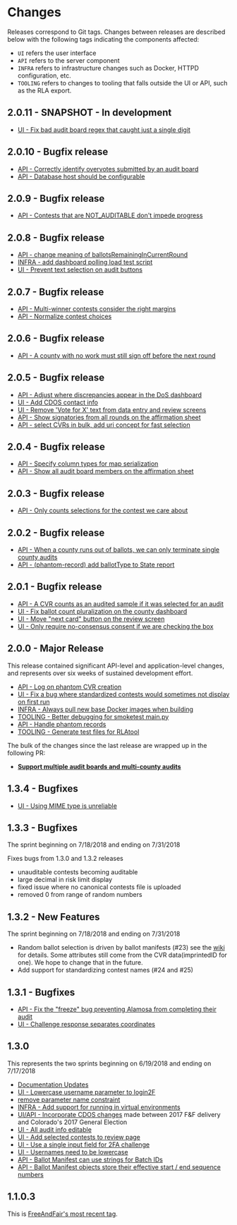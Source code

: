 # Changes

Releases correspond to Git tags. Changes between releases are described below
with the following tags indicating the components affected:

- `UI` refers the user interface
- `API` refers to the server component
- `INFRA` refers to infrastructure changes such as Docker, HTTPD configuration,
  etc.
- `TOOLING` refers to changes to tooling that falls outside the UI or API, such
  as the RLA export.

## 2.0.11 - SNAPSHOT - In development

- [UI - Fix bad audit board regex that caught just a single digit][pr100]

## 2.0.10 - Bugfix release

- [API - Correctly identify overvotes submitted by an audit board][pr97]
- [API - Database host should be configurable][pr98]

## 2.0.9 - Bugfix release

- [API - Contests that are NOT_AUDITABLE don't impede progress][pr93]

## 2.0.8 - Bugfix release

- [API - change meaning of ballotsRemainingInCurrentRound][pr88]
- [INFRA - add dashboard polling load test script][pr89]
- [UI - Prevent text selection on audit buttons][pr90]

## 2.0.7 - Bugfix release

- [API - Multi-winner contests consider the right margins][pr85]
- [API - Normalize contest choices][pr86]

## 2.0.6 - Bugfix release

- [API - A county with no work must still sign off before the next round][pr83]

## 2.0.5 - Bugfix release

- [API - Adjust where discrepancies appear in the DoS dashboard][pr80]
- [UI - Add CDOS contact info][pr81]
- [UI - Remove 'Vote for X' text from data entry and review screens][pr78]
- [API - Show signatories from all rounds on the affirmation sheet][pr79]
- [API - select CVRs in bulk, add uri concept for fast selection][pr77]

## 2.0.4 - Bugfix release
- [API - Specify column types for map serialization][pr74]
- [API - Show all audit board members on the affirmation sheet][pr73]

## 2.0.3 - Bugfix release

- [API - Only counts selections for the contest we care about][pr70]

## 2.0.2 - Bugfix release

- [API - When a county runs out of ballots, we can only terminate single county audits ][pr66]
- [API - (phantom-record) add ballotType to State report][pr68]

## 2.0.1 - Bugfix release

- [API - A CVR counts as an audited sample if it was selected for an audit][pr61]
- [UI - Fix ballot count pluralization on the county dashboard][pr62]
- [UI - Move "next card" button on the review screen][pr63]
- [UI - Only require no-consensus consent if we are checking the box][pr64]

## 2.0.0 - Major Release

This release contained significant API-level and application-level changes, and
represents over six weeks of sustained development effort.

- [API - Log on phantom CVR creation][pr33]
- [UI - Fix a bug where standardized contests would sometimes not display on first run][pr34]
- [INFRA - Always pull new base Docker images when building][pr35]
- [TOOLING - Better debugging for smoketest main.py][pr36]
- [API - Handle phantom records][pr40]
- [TOOLING - Generate test files for RLAtool][pr42]

The bulk of the changes since the last release are wrapped up in the following
PR:

- [**Support multiple audit boards and multi-county audits**][pr44]

## 1.3.4 - Bugfixes

- [UI - Using MIME type is unreliable][pr29]

## 1.3.3 - Bugfixes

The sprint beginning on 7/18/2018 and ending on 7/31/2018

Fixes bugs from 1.3.0 and 1.3.2 releases

- unauditable contests becoming auditable
- large decimal in risk limit display
- fixed issue where no canonical contests file is uploaded
- removed 0 from range of random numbers

## 1.3.2 - New Features

The sprint beginning on 7/18/2018 and ending on 7/31/2018

- Random ballot selection is driven by ballot manifests (#23) see the
  [wiki](https://github.com/democracyworks/ColoradoRLA/wiki/Random-Number-flow)
  for details. Some attributes still come from the CVR data(imprintedID for
  one). We hope to change that in the future.
- Add support for standardizing contest names (#24 and #25)


## 1.3.1 - Bugfixes

- [API - Fix the "freeze" bug preventing Alamosa from completing their audit](https://github.com/democracyworks/ColoradoRLA/pull/17)
- [UI - Challenge response separates coordinates](https://github.com/democracyworks/ColoradoRLA/pull/18)

## 1.3.0

This represents the two sprints beginning on 6/19/2018 and ending on 7/17/2018
- [Documentation Updates][pr15]
- [UI - Lowercase username parameter to login2F][pr13]
- [remove parameter name constraint][pr11]
- [INFRA - Add support for running in virtual environments][pr10]
- [UI/API - Incorporate CDOS changes][pr9] made between 2017 F&F delivery and Colorado's 2017 General Election
- [UI - All audit info editable][pr8]
- [UI - Add selected contests to review page][pr5]
- [UI - Use a single input field for 2FA challenge][pr4]
- [UI - Usernames need to be lowercase][pr3]
- [API - Ballot Manifest can use strings for Batch IDs][pr2]
- [API - Ballot Manifest objects store their effective start / end sequence numbers][pr1]

## 1.1.0.3

This is [FreeAndFair's most recent tag][1.1.0.3].

[1.1.0.3]: https://github.com/FreeAndFair/ColoradoRLA/tree/v1.1.0.3
[fork]: https://github.com/FreeAndFair/ColoradoRLA/commit/fbbc9aba46c4db4b9c7349a855397a27439d2a5b
[first-commit]: https://github.com/democracyworks/ColoradoRLA/commit/6ce7a45540ccad35ddef85bb38b3fd31d11368ad
[pr1]: https://github.com/democracyworks/ColoradoRLA/pull/1
[pr2]: https://github.com/democracyworks/ColoradoRLA/pull/2
[pr3]: https://github.com/democracyworks/ColoradoRLA/pull/3
[pr4]: https://github.com/democracyworks/ColoradoRLA/pull/4
[pr5]: https://github.com/democracyworks/ColoradoRLA/pull/5
[pr8]: https://github.com/democracyworks/ColoradoRLA/pull/8
[pr9]: https://github.com/democracyworks/ColoradoRLA/pull/9
[pr10]: https://github.com/democracyworks/ColoradoRLA/pull/10
[pr11]: https://github.com/democracyworks/ColoradoRLA/pull/11
[pr13]: https://github.com/democracyworks/ColoradoRLA/pull/13
[pr15]: https://github.com/democracyworks/ColoradoRLA/pull/15
[pr29]: https://github.com/democracyworks/ColoradoRLA/pull/29
[pr33]: https://github.com/democracyworks/ColoradoRLA/pull/33
[pr34]: https://github.com/democracyworks/ColoradoRLA/pull/34
[pr35]: https://github.com/democracyworks/ColoradoRLA/pull/35
[pr36]: https://github.com/democracyworks/ColoradoRLA/pull/36
[pr40]: https://github.com/democracyworks/ColoradoRLA/pull/40
[pr42]: https://github.com/democracyworks/ColoradoRLA/pull/42
[pr44]: https://github.com/democracyworks/ColoradoRLA/pull/44
[pr61]: https://github.com/democracyworks/ColoradoRLA/pull/61
[pr62]: https://github.com/democracyworks/ColoradoRLA/pull/62
[pr63]: https://github.com/democracyworks/ColoradoRLA/pull/63
[pr64]: https://github.com/democracyworks/ColoradoRLA/pull/64
[pr66]: https://github.com/democracyworks/ColoradoRLA/pull/66
[pr68]: https://github.com/democracyworks/ColoradoRLA/pull/68
[pr70]: https://github.com/democracyworks/ColoradoRLA/pull/70
[pr73]: https://github.com/democracyworks/ColoradoRLA/pull/73
[pr74]: https://github.com/democracyworks/ColoradoRLA/pull/74
[pr77]: https://github.com/democracyworks/ColoradoRLA/pull/77
[pr78]: https://github.com/democracyworks/ColoradoRLA/pull/78
[pr79]: https://github.com/democracyworks/ColoradoRLA/pull/79
[pr80]: https://github.com/democracyworks/ColoradoRLA/pull/80
[pr81]: https://github.com/democracyworks/ColoradoRLA/pull/81
[pr83]: https://github.com/democracyworks/ColoradoRLA/pull/83
[pr85]: https://github.com/democracyworks/ColoradoRLA/pull/85
[pr86]: https://github.com/democracyworks/ColoradoRLA/pull/86
[pr88]: https://github.com/democracyworks/ColoradoRLA/pull/88
[pr89]: https://github.com/democracyworks/ColoradoRLA/pull/89
[pr90]: https://github.com/democracyworks/ColoradoRLA/pull/90
[pr93]: https://github.com/democracyworks/ColoradoRLA/pull/93
[pr97]: https://github.com/democracyworks/ColoradoRLA/pull/97
[pr98]: https://github.com/democracyworks/ColoradoRLA/pull/98
[pr100]: https://github.com/democracyworks/ColoradoRLA/pull/100

